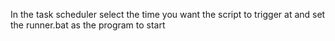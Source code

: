 In the task scheduler select the time you want the script to trigger at and set the runner.bat as the program to start

